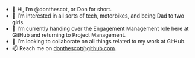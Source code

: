 - 👋 Hi, I’m @donthescot, or Don for short.
- 👀 I’m interested in all sorts of tech, motorbikes, and being Dad to two girls.
- 🌱 I’m currently handing over the Engagement Management role here at GitHub and returning to Project Management.
- 💞️ I’m looking to collaborate on all things related to my work at GitHub.
- 📫 Reach me on donthescot@github.com.

<!---
donthescot/donthescot is a ✨ special ✨ repository because its `README.md` (this file) appears on your GitHub profile.
You can click the Preview link to take a look at your changes.
--->
